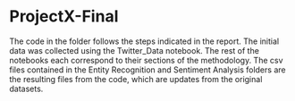 # ProjectX-Final
The code in the folder follows the steps indicated in the report. The initial data was collected using the Twitter_Data notebook. The rest of the notebooks each correspond to their sections of the methodology. The csv files contained in the Entity Recognition and Sentiment Analysis folders are the resulting files from the code, which are updates from the original datasets. 
